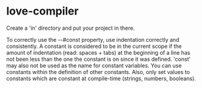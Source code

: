 # love-compiler

Create a 'in' directory and put your project in there.

To correctly use the --#const property, use indentation correctly and consistently. A constant is considered to be in the current scope if the amount of indentation (read: spaces + tabs) at the beginning of a line has not been less than the one the constant is on since it was defined. 'const' may also not be used as the name for constant variables. You can use constants within the definition of other constants. Also, only set values to constants which are constant at compile-time (strings, numbers, booleans).
